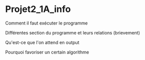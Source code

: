 # Projet2_1A_info


Comment il faut exécuter le programme

Différentes section du programme et leurs relations (brievement)

Qu'est-ce que l'on attend en output

Pourquoi favoriser un certain algorithme